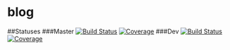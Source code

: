 # blog
##Statuses
###Master
[![Build Status](https://travis-ci.org/michaelilyin/blog.svg?branch=master)](https://travis-ci.org/michaelilyin/blog/branches)
[![Coverage](https://codecov.io/gh/michaelilyin/blog/branch/master/graph/badge.svg)](https://codecov.io/gh/michaelilyin/blog/branch/master)
###Dev
[![Build Status](https://travis-ci.org/michaelilyin/blog.svg?branch=dev)](https://travis-ci.org/michaelilyin/blog/branches)
[![Coverage](https://codecov.io/gh/michaelilyin/blog/branch/dev/graph/badge.svg)](https://codecov.io/gh/michaelilyin/blog/branch/dev)
